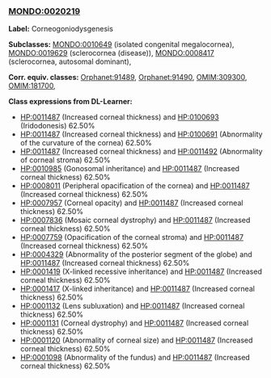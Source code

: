 
### [MONDO:0020219](http://purl.obolibrary.org/obo/MONDO_0020219)
**Label:** Corneogoniodysgenesis

**Subclasses:** [MONDO:0010649](http://purl.obolibrary.org/obo/MONDO_0010649) (isolated congenital megalocornea), [MONDO:0019629](http://purl.obolibrary.org/obo/MONDO_0019629) (sclerocornea (disease)), [MONDO:0008417](http://purl.obolibrary.org/obo/MONDO_0008417) (sclerocornea, autosomal dominant), 

**Corr. equiv. classes:** [Orphanet:91489](http://www.orpha.net/ORDO/Orphanet_91489), [Orphanet:91490](http://www.orpha.net/ORDO/Orphanet_91490), [OMIM:309300](http://purl.obolibrary.org/obo/OMIM_309300), [OMIM:181700](http://purl.obolibrary.org/obo/OMIM_181700), 

**Class expressions from DL-Learner:**

- [HP:0011487](http://purl.obolibrary.org/obo/HP_0011487) (Increased corneal thickness) and [HP:0100693](http://purl.obolibrary.org/obo/HP_0100693) (Iridodonesis) 62.50%
- [HP:0011487](http://purl.obolibrary.org/obo/HP_0011487) (Increased corneal thickness) and [HP:0100691](http://purl.obolibrary.org/obo/HP_0100691) (Abnormality of the curvature of the cornea) 62.50%
- [HP:0011487](http://purl.obolibrary.org/obo/HP_0011487) (Increased corneal thickness) and [HP:0011492](http://purl.obolibrary.org/obo/HP_0011492) (Abnormality of corneal stroma) 62.50%
- [HP:0010985](http://purl.obolibrary.org/obo/HP_0010985) (Gonosomal inheritance) and [HP:0011487](http://purl.obolibrary.org/obo/HP_0011487) (Increased corneal thickness) 62.50%
- [HP:0008011](http://purl.obolibrary.org/obo/HP_0008011) (Peripheral opacification of the cornea) and [HP:0011487](http://purl.obolibrary.org/obo/HP_0011487) (Increased corneal thickness) 62.50%
- [HP:0007957](http://purl.obolibrary.org/obo/HP_0007957) (Corneal opacity) and [HP:0011487](http://purl.obolibrary.org/obo/HP_0011487) (Increased corneal thickness) 62.50%
- [HP:0007836](http://purl.obolibrary.org/obo/HP_0007836) (Mosaic corneal dystrophy) and [HP:0011487](http://purl.obolibrary.org/obo/HP_0011487) (Increased corneal thickness) 62.50%
- [HP:0007759](http://purl.obolibrary.org/obo/HP_0007759) (Opacification of the corneal stroma) and [HP:0011487](http://purl.obolibrary.org/obo/HP_0011487) (Increased corneal thickness) 62.50%
- [HP:0004329](http://purl.obolibrary.org/obo/HP_0004329) (Abnormality of the posterior segment of the globe) and [HP:0011487](http://purl.obolibrary.org/obo/HP_0011487) (Increased corneal thickness) 62.50%
- [HP:0001419](http://purl.obolibrary.org/obo/HP_0001419) (X-linked recessive inheritance) and [HP:0011487](http://purl.obolibrary.org/obo/HP_0011487) (Increased corneal thickness) 62.50%
- [HP:0001417](http://purl.obolibrary.org/obo/HP_0001417) (X-linked inheritance) and [HP:0011487](http://purl.obolibrary.org/obo/HP_0011487) (Increased corneal thickness) 62.50%
- [HP:0001132](http://purl.obolibrary.org/obo/HP_0001132) (Lens subluxation) and [HP:0011487](http://purl.obolibrary.org/obo/HP_0011487) (Increased corneal thickness) 62.50%
- [HP:0001131](http://purl.obolibrary.org/obo/HP_0001131) (Corneal dystrophy) and [HP:0011487](http://purl.obolibrary.org/obo/HP_0011487) (Increased corneal thickness) 62.50%
- [HP:0001120](http://purl.obolibrary.org/obo/HP_0001120) (Abnormality of corneal size) and [HP:0011487](http://purl.obolibrary.org/obo/HP_0011487) (Increased corneal thickness) 62.50%
- [HP:0001098](http://purl.obolibrary.org/obo/HP_0001098) (Abnormality of the fundus) and [HP:0011487](http://purl.obolibrary.org/obo/HP_0011487) (Increased corneal thickness) 62.50%


